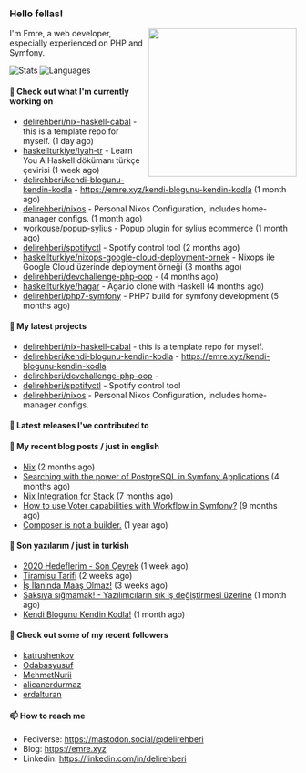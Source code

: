<h3>Hello fellas!</h3>
 

<img align="right" src="https://media.giphy.com/media/ZE6HYckyroMWwSp11C/giphy-downsized.gif" width="260">

I'm Emre, a web developer, especially experienced on PHP and Symfony.

![Stats](https://github-readme-stats.vercel.app/api/?username=delirehberi&show_icons=true&include_all_commits=true&count_private=true)
![Languages](https://github-readme-stats.vercel.app/api/top-langs/?username=delirehberi&layout=compact)

#### 👷 Check out what I'm currently working on

- [delirehberi/nix-haskell-cabal](https://github.com/delirehberi/nix-haskell-cabal) - this is a template repo for myself. (1 day ago)
- [haskellturkiye/lyah-tr](https://github.com/haskellturkiye/lyah-tr) - Learn You A Haskell dökümanı türkçe çevirisi (1 week ago)
- [delirehberi/kendi-blogunu-kendin-kodla](https://github.com/delirehberi/kendi-blogunu-kendin-kodla) - https://emre.xyz/kendi-blogunu-kendin-kodla (1 month ago)
- [delirehberi/nixos](https://github.com/delirehberi/nixos) - Personal Nixos Configuration, includes home-manager configs. (1 month ago)
- [workouse/popup-sylius](https://github.com/workouse/popup-sylius) - Popup plugin for sylius ecommerce (1 month ago)
- [delirehberi/spotifyctl](https://github.com/delirehberi/spotifyctl) - Spotify control tool (2 months ago)
- [haskellturkiye/nixops-google-cloud-deployment-ornek](https://github.com/haskellturkiye/nixops-google-cloud-deployment-ornek) - Nixops ile Google Cloud üzerinde deployment örneği (3 months ago)
- [delirehberi/devchallenge-php-oop](https://github.com/delirehberi/devchallenge-php-oop) -  (4 months ago)
- [haskellturkiye/hagar](https://github.com/haskellturkiye/hagar) - Agar.io clone with Haskell (4 months ago)
- [delirehberi/php7-symfony](https://github.com/delirehberi/php7-symfony) - PHP7 build for symfony development (5 months ago)

#### 🌱 My latest projects

- [delirehberi/nix-haskell-cabal](https://github.com/delirehberi/nix-haskell-cabal) - this is a template repo for myself.
- [delirehberi/kendi-blogunu-kendin-kodla](https://github.com/delirehberi/kendi-blogunu-kendin-kodla) - https://emre.xyz/kendi-blogunu-kendin-kodla
- [delirehberi/devchallenge-php-oop](https://github.com/delirehberi/devchallenge-php-oop) - 
- [delirehberi/spotifyctl](https://github.com/delirehberi/spotifyctl) - Spotify control tool
- [delirehberi/nixos](https://github.com/delirehberi/nixos) - Personal Nixos Configuration, includes home-manager configs.

#### 🔭 Latest releases I've contributed to


#### 📜 My recent blog posts / just in english

- [Nix](https://emre.xyz/nix) (2 months ago)
- [Searching with the power of PostgreSQL in Symfony Applications](https://emre.xyz/searching-with-the-power-of-postgresql-in-symfony-applications) (4 months ago)
- [Nix Integration for Stack](https://emre.xyz/nix-integration-for-stack) (7 months ago)
- [How to use Voter capabilities with Workflow in Symfony?](https://emre.xyz/how-to-use-voter-capabilities-with-workflow-in-symfony) (9 months ago)
- [Composer is not a builder.](https://emre.xyz/composer-is-not-a-builder) (1 year ago)

#### 📜 Son yazılarım / just in turkish

- [2020 Hedeflerim - Son Çeyrek](https://emre.xyz/2020-hedeflerim-son-ceyrek) (1 week ago)
- [Tiramisu Tarifi](https://emre.xyz/tiramisu-tarifi) (2 weeks ago)
- [İş İlanında Maaş Olmaz!](https://emre.xyz/is-ilaninda-maas-olmaz) (3 weeks ago)
- [Saksıya sığmamak! - Yazılımcıların sık iş değiştirmesi üzerine](https://emre.xyz/saksiya-sigmamak-yazilimcilarin-sik-is-degistirmesi-uzerine) (1 month ago)
- [Kendi Blogunu Kendin Kodla!](https://emre.xyz/kendi-blogunu-kendin-kodla) (1 month ago)

#### 👯 Check out some of my recent followers

- [katrushenkov](https://github.com/katrushenkov)
- [Odabasyusuf](https://github.com/Odabasyusuf)
- [MehmetNurii](https://github.com/MehmetNurii)
- [alicanerdurmaz](https://github.com/alicanerdurmaz)
- [erdalturan](https://github.com/erdalturan)

#### 📫 How to reach me

- Fediverse: https://mastodon.social/@delirehberi
- Blog: https://emre.xyz
- Linkedin: https://linkedin.com/in/delirehberi

